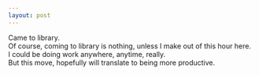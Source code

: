 ```yaml
---
layout: post
---
```


Came to library.  
Of course, coming to library is nothing, unless I make out of this hour here.  
I could be doing work anywhere, anytime, really.  
But this move, hopefully will translate to being more productive.  

